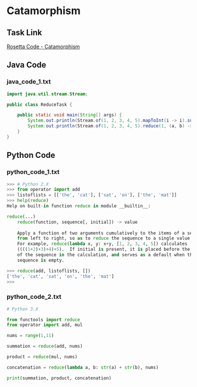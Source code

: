 # Catamorphism

## Task Link
[Rosetta Code - Catamorphism](https://rosettacode.org/wiki/Catamorphism)

## Java Code
### java_code_1.txt
```java
import java.util.stream.Stream;

public class ReduceTask {

    public static void main(String[] args) {
        System.out.println(Stream.of(1, 2, 3, 4, 5).mapToInt(i -> i).sum());
        System.out.println(Stream.of(1, 2, 3, 4, 5).reduce(1, (a, b) -> a * b));
    }
}

```

## Python Code
### python_code_1.txt
```python
>>> # Python 2.X
>>> from operator import add
>>> listoflists = [['the', 'cat'], ['sat', 'on'], ['the', 'mat']]
>>> help(reduce)
Help on built-in function reduce in module __builtin__:

reduce(...)
    reduce(function, sequence[, initial]) -> value
    
    Apply a function of two arguments cumulatively to the items of a sequence,
    from left to right, so as to reduce the sequence to a single value.
    For example, reduce(lambda x, y: x+y, [1, 2, 3, 4, 5]) calculates
    ((((1+2)+3)+4)+5).  If initial is present, it is placed before the items
    of the sequence in the calculation, and serves as a default when the
    sequence is empty.

>>> reduce(add, listoflists, [])
['the', 'cat', 'sat', 'on', 'the', 'mat']
>>>

```

### python_code_2.txt
```python
# Python 3.X

from functools import reduce
from operator import add, mul

nums = range(1,11)

summation = reduce(add, nums)

product = reduce(mul, nums)

concatenation = reduce(lambda a, b: str(a) + str(b), nums)

print(summation, product, concatenation)

```

